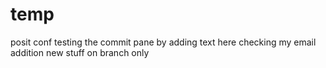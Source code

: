 # temp
posit conf
testing the commit pane by adding text here
checking my email addition
new stuff on branch only